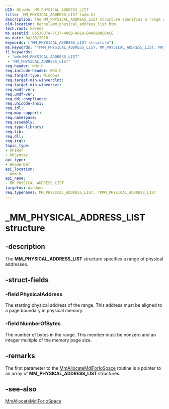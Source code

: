 ```yaml
---
UID: NS:wdm._MM_PHYSICAL_ADDRESS_LIST
title: _MM_PHYSICAL_ADDRESS_LIST (wdm.h)
description: The MM_PHYSICAL_ADDRESS_LIST structure specifies a range of physical addresses.
old-location: kernel\mm_physical_address_list.htm
tech.root: kernel
ms.assetid: D653607A-7C37-408D-AD19-B4A8988CDACE
ms.date: 04/30/2018
keywords: ["MM_PHYSICAL_ADDRESS_LIST structure"]
ms.keywords: "*PMM_PHYSICAL_ADDRESS_LIST, MM_PHYSICAL_ADDRESS_LIST, MM_PHYSICAL_ADDRESS_LIST structure [Kernel-Mode Driver Architecture], PMM_PHYSICAL_ADDRESS_LIST, PMM_PHYSICAL_ADDRESS_LIST structure pointer [Kernel-Mode Driver Architecture], _MM_PHYSICAL_ADDRESS_LIST, kernel.mm_physical_address_list, wdm/MM_PHYSICAL_ADDRESS_LIST, wdm/PMM_PHYSICAL_ADDRESS_LIST"
f1_keywords:
 - "wdm/MM_PHYSICAL_ADDRESS_LIST"
 - "MM_PHYSICAL_ADDRESS_LIST"
req.header: wdm.h
req.include-header: Wdm.h
req.target-type: Windows
req.target-min-winverclnt: 
req.target-min-winversvr: 
req.kmdf-ver: 
req.umdf-ver: 
req.ddi-compliance: 
req.unicode-ansi: 
req.idl: 
req.max-support: 
req.namespace: 
req.assembly: 
req.type-library: 
req.lib: 
req.dll: 
req.irql: 
topic_type:
- APIRef
- kbSyntax
api_type:
- HeaderDef
api_location:
- Wdm.h
api_name:
- MM_PHYSICAL_ADDRESS_LIST
targetos: Windows
req.typenames: MM_PHYSICAL_ADDRESS_LIST, *PMM_PHYSICAL_ADDRESS_LIST
---
```


# _MM_PHYSICAL_ADDRESS_LIST structure


## -description


The <b>MM_PHYSICAL_ADDRESS_LIST</b> structure specifies a range of physical addresses.


## -struct-fields




### -field PhysicalAddress

The starting physical address of the range. This address must be aligned to a page boundary in physical memory.


### -field NumberOfBytes

The number of bytes in the range. This member must be nonzero and an integer multiple of the memory page size.


## -remarks



The first parameter to the <a href="https://docs.microsoft.com/windows-hardware/drivers/ddi/wdm/nf-wdm-mmallocatemdlforiospace">MmAllocateMdlForIoSpace</a> routine is a pointer to an array of <b>MM_PHYSICAL_ADDRESS_LIST</b> structures.




## -see-also




<a href="https://docs.microsoft.com/windows-hardware/drivers/ddi/wdm/nf-wdm-mmallocatemdlforiospace">MmAllocateMdlForIoSpace</a>
 

 

